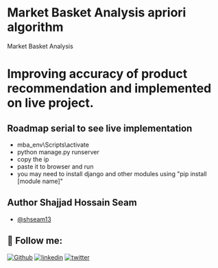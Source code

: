 # Market Basket Analysis apriori algorithm
Market Basket Analysis
# Improving accuracy of product recommendation and implemented on live project.
## Roadmap serial to see live implementation

- mba_env\Scripts\activate
- python manage.py runserver
- copy the ip
- paste it to browser and run
- you may need to install django and other modules using "pip install [module name]"


## Author Shajjad Hossain Seam

- [@shseam13](https://github.com/shseam13)

## 🔗 Follow me:
[![Github](https://img.shields.io/badge/github-000?style=for-the-badge&logo=github&logoColor=white)](https://github.com/shseam13)
[![linkedin](https://img.shields.io/badge/linkedin-0A66C2?style=for-the-badge&logo=linkedin&logoColor=white)](https://bd.linkedin.com/in/shajjad-hossain-seam-b6ba641b0)
[![twitter](https://img.shields.io/badge/facebook-1DA1F2?style=for-the-badge&logo=facebook&logoColor=white)](https://www.facebook.com/shajjadhossains1/)
